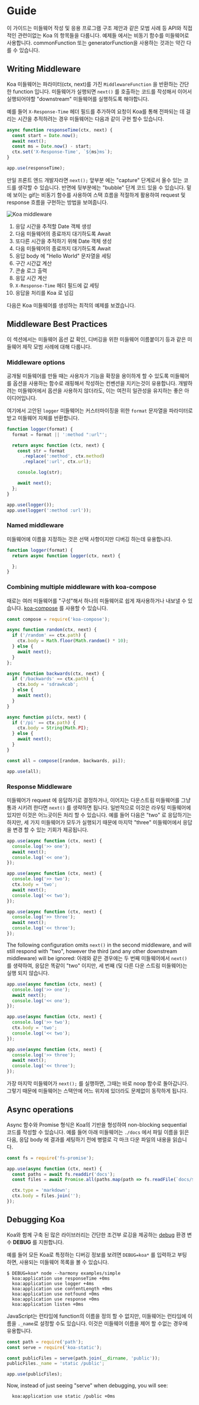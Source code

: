
# Guide

  이 가이드는 미들웨어 작성 및 응용 프로그램 구조 제안과 같은 모범 사례 등 API와 직접적인 관련이없는 Koa 의 항목들을 다룹니다. 
  예제들 에서는 비동기 함수를 미들웨어로 사용합니다. commonFunction 또는 generatorFunction을 사용하는 것과는 약간 다를 수 있습니다.

## Writing Middleware

  Koa 미들웨어는 파라미터(ctx, next)를 가진 `MiddlewareFunction` 을 반환하는 간단한 function 입니다. 
  미들웨어가 실행되면 `next()` 를 호출하는 코드를 작성해서 이어서 실행되어야할 "downstream" 미들웨어를 실행하도록 해야합니다.

  예를 들어 `X-Response-Time` 헤더 필드를 추가하여 요청이 Koa를 통해 전파되는 데 걸리는 시간을 추적하려는 경우 미들웨어는 다음과 같이 구현 할수 있습니다.

```js
async function responseTime(ctx, next) {
  const start = Date.now();
  await next();
  const ms = Date.now() - start;
  ctx.set('X-Response-Time', `${ms}ms`);
}

app.use(responseTime);
```

  만일 프론트 엔드 개발자라면 `next();` 앞부분 에는 "capture" 단계로서 올수 있는 코드를 생각할 수 있습니다. 반면에 뒷부분에는 "bubble" 단계 코드 있을 수 있습니다.
  밑에 보이는 gif는 비동기 함수를 사용하여 스택 흐름을 적절하게 활용하여 request 및 response 흐름을 구현하는 방법을 보여줍니다.

![Koa middleware](/docs/middleware.gif)

   1. 응답 시간을 추적할 Date 객체 생성
   2. 다음 미들웨어의 종료까지 대기하도록 Await
   3. 또다른 시간을 추적하기 위해 Date 객체 생성
   4. 다음 미들웨어의 종료까지 대기하도록 Await
   5. 응답 body 에 "Hello World" 문자열을 세팅 
   6. 구간 시간값 계산
   7. 콘솔 로그 출력
   8. 응답 시간 계산
   9. `X-Response-Time` 헤더 필드에 값 세팅
   10. 응답을 처리를 Koa 로 넘김

 다음은 Koa 미들웨어를 생성하는 최적의 예제를 보겠습니다.

## Middleware Best Practices

  이 섹션에서는 미들웨어 옵션 값 확인, 디버깅을 위한 미들웨어 이름붙이기 등과 같은 미들웨어 제작 모범 사례에 대해 다룹니다.

### Middleware options


  공개될 미들웨어를 만들 때는 사용자가 기능을 확장을 용이하게 할 수 있도록
  미들웨어를 옵션을 사용하는 함수로 래핑해서 작성하는 컨벤션을 지키는것이 유용합니다. 
  개발하려는 미들웨어에서 옵션을 사용하지 않더라도, 이는 여전히 일관성을 유지하는 좋은 아이디어입니다.

  여기에서 고안된 `logger` 미들웨어는 커스터마이징을 위한 `format` 문자열을 파라미터로 받고 미들웨어 자체를 반환합니다.

```js
function logger(format) {
  format = format || ':method ":url"';

  return async function (ctx, next) {
    const str = format
      .replace(':method', ctx.method)
      .replace(':url', ctx.url);

    console.log(str);

    await next();
  };
}

app.use(logger());
app.use(logger(':method :url'));
```

### Named middleware

  미들웨어에 이름을 지정하는 것은 선택 사항이지만 디버깅 하는데 유용합니다.

```js
function logger(format) {
  return async function logger(ctx, next) {

  };
}
```

### Combining multiple middleware with koa-compose

  때로는 여러 미들웨어를 "구성"해서 하나의 미들웨어로 쉽게 재사용하거나 내보낼 수 있습니다. [koa-compose](https://github.com/koajs/compose) 를 사용할 수 있습니다.

```js
const compose = require('koa-compose');

async function random(ctx, next) {
  if ('/random' == ctx.path) {
    ctx.body = Math.floor(Math.random() * 10);
  } else {
    await next();
  }
};

async function backwards(ctx, next) {
  if ('/backwards' == ctx.path) {
    ctx.body = 'sdrawkcab';
  } else {
    await next();
  }
}

async function pi(ctx, next) {
  if ('/pi' == ctx.path) {
    ctx.body = String(Math.PI);
  } else {
    await next();
  }
}

const all = compose([random, backwards, pi]);

app.use(all);
```

  

### Response Middleware

  미들웨어가 request 에 응답하기로 결정하거나, 이어지는 다운스트림 미들웨어를 그냥 통과 시키려 한다면 `next()` 를 생략하면 됩니다. 
  일반적으로 이것은 라우팅 미들웨어에 있지만 이것은 어느곳이든 처리 할 수 있습니다. 
  예를 들어 다음은 "two" 로 응답하기는 하지만, 세 가지 미들웨어가 모두가 실행되기 때문에 마지막 "three" 미들웨어에서 응답을 변경 할 수 있는 기회가 제공됩니다.

```js
app.use(async function (ctx, next) {
  console.log('>> one');
  await next();
  console.log('<< one');
});

app.use(async function (ctx, next) {
  console.log('>> two');
  ctx.body = 'two';
  await next();
  console.log('<< two');
});

app.use(async function (ctx, next) {
  console.log('>> three');
  await next();
  console.log('<< three');
});
```

  The following configuration omits `next()` in the second middleware, and will still respond
  with "two", however the third (and any other downstream middleware) will be ignored:
  아래와 같은 경우에는 두 번째 미들웨어에서 `next()` 를 생략하여, 응답은 똑같이 "two" 이지만, 세 번째 (및 다른 다운 스트림 미들웨어)는 실행 되지 않습니다.

```js
app.use(async function (ctx, next) {
  console.log('>> one');
  await next();
  console.log('<< one');
});

app.use(async function (ctx, next) {
  console.log('>> two');
  ctx.body = 'two';
  console.log('<< two');
});

app.use(async function (ctx, next) {
  console.log('>> three');
  await next();
  console.log('<< three');
});
```

  가장 마지막 미들웨어가 `next();` 를 실행하면, 그때는 바로 noop 함수로 돌아갑니다. 그렇기 때문에 미들웨어는 스택안에 어느 위치에 있더라도 문제없이 동작하게 됩니다.

## Async operations

  Async 함수와 Promise 형식은 Koa의 기반을 형성하여 non-blocking sequential 코드를 작성할 수 있습니다. 
  예를 들어 아래 미들웨어는 `./docs` 에서 파일 이름을 읽은 다음, 
  응답 body 에 결과를 세팅하기 전에 병렬로 각 마크 다운 파일의 내용을 읽습니다.

```js
const fs = require('fs-promise');

app.use(async function (ctx, next) {
  const paths = await fs.readdir('docs');
  const files = await Promise.all(paths.map(path => fs.readFile(`docs/${path}`, 'utf8')));

  ctx.type = 'markdown';
  ctx.body = files.join('');
});
```

## Debugging Koa

  Koa와 함께 구축 된 많은 라이브러리는 간단한 조건부 로깅을 제공하는 [debug](https://github.com/visionmedia/debug) 환경 변수 __DEBUG__ 를 지원합니다.

  예를 들어 모든 Koa로 특정하는 디버깅 정보를 보려면 `DEBUG=koa*` 를 입력하고 부팅 하면, 사용되는 미들웨어 목록을 볼 수 있습니다.

```
$ DEBUG=koa* node --harmony examples/simple
  koa:application use responseTime +0ms
  koa:application use logger +4ms
  koa:application use contentLength +0ms
  koa:application use notfound +0ms
  koa:application use response +0ms
  koa:application listen +0ms
```
  JavaScript는 런타임에 function의 이름을 정의 할 수 없지만, 미들웨어는 런타임에 이름을 `._name`로 설정할 수도 있습니다. 
  이것은 미들웨어 이름을 제어 할 수없는 경우에 유용합니다. 

```js
const path = require('path');
const serve = require('koa-static');

const publicFiles = serve(path.join(__dirname, 'public'));
publicFiles._name = 'static /public';

app.use(publicFiles);
```

  Now, instead of just seeing "serve" when debugging, you will see:

```
  koa:application use static /public +0ms
```
